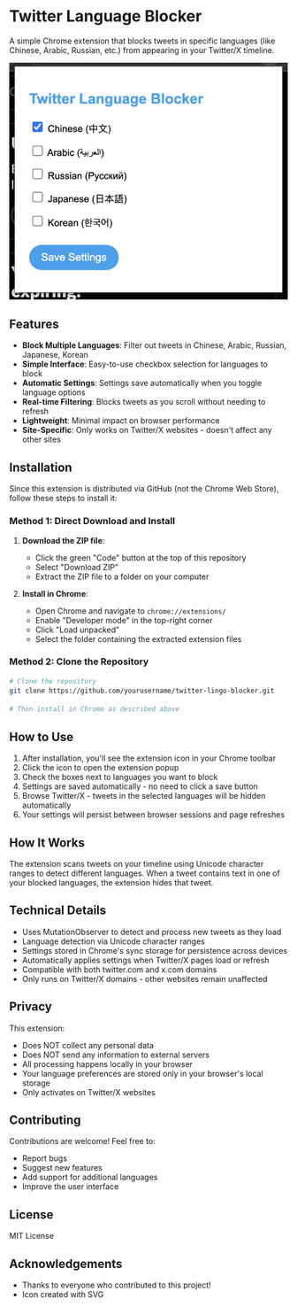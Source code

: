 # Twitter Language Blocker

A simple Chrome extension that blocks tweets in specific languages (like Chinese, Arabic, Russian, etc.) from appearing in your Twitter/X timeline.

![Twitter Language Blocker](screenshots/preview.png)

## Features

- **Block Multiple Languages**: Filter out tweets in Chinese, Arabic, Russian, Japanese, Korean
- **Simple Interface**: Easy-to-use checkbox selection for languages to block
- **Automatic Settings**: Settings save automatically when you toggle language options
- **Real-time Filtering**: Blocks tweets as you scroll without needing to refresh
- **Lightweight**: Minimal impact on browser performance
- **Site-Specific**: Only works on Twitter/X websites - doesn't affect any other sites

## Installation

Since this extension is distributed via GitHub (not the Chrome Web Store), follow these steps to install it:

### Method 1: Direct Download and Install

1. **Download the ZIP file**:
   - Click the green "Code" button at the top of this repository
   - Select "Download ZIP"
   - Extract the ZIP file to a folder on your computer

2. **Install in Chrome**:
   - Open Chrome and navigate to `chrome://extensions/`
   - Enable "Developer mode" in the top-right corner
   - Click "Load unpacked"
   - Select the folder containing the extracted extension files

### Method 2: Clone the Repository

```bash
# Clone the repository
git clone https://github.com/yourusername/twitter-lingo-blocker.git

# Then install in Chrome as described above
```

## How to Use

1. After installation, you'll see the extension icon in your Chrome toolbar
2. Click the icon to open the extension popup
3. Check the boxes next to languages you want to block
4. Settings are saved automatically - no need to click a save button
5. Browse Twitter/X - tweets in the selected languages will be hidden automatically
6. Your settings will persist between browser sessions and page refreshes

## How It Works

The extension scans tweets on your timeline using Unicode character ranges to detect different languages. When a tweet contains text in one of your blocked languages, the extension hides that tweet.

## Technical Details

- Uses MutationObserver to detect and process new tweets as they load
- Language detection via Unicode character ranges
- Settings stored in Chrome's sync storage for persistence across devices
- Automatically applies settings when Twitter/X pages load or refresh
- Compatible with both twitter.com and x.com domains
- Only runs on Twitter/X domains - other websites remain unaffected

## Privacy

This extension:
- Does NOT collect any personal data
- Does NOT send any information to external servers
- All processing happens locally in your browser
- Your language preferences are stored only in your browser's local storage
- Only activates on Twitter/X websites

## Contributing

Contributions are welcome! Feel free to:
- Report bugs
- Suggest new features
- Add support for additional languages
- Improve the user interface

## License

MIT License

## Acknowledgements

- Thanks to everyone who contributed to this project!
- Icon created with SVG 